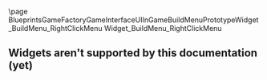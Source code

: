 \page BlueprintsGameFactoryGameInterfaceUIInGameBuildMenuPrototypeWidget_BuildMenu_RightClickMenu Widget_BuildMenu_RightClickMenu
## Widgets aren't supported by this documentation (yet)
